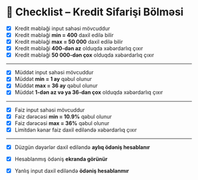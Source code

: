 # 🔹 Checklist – Kredit Sifarişi Bölməsi

- [x] Kredit məbləği input sahəsi mövcuddur  
- [x] Kredit məbləği **min = 400** daxil edilə bilir  
- [x] Kredit məbləği **max = 50 000** daxil edilə bilir  
- [x] Kredit məbləği **400-dən az** olduqda xəbərdarlıq çıxır  
- [x] Kredit məbləği **50 000-dən çox** olduqda xəbərdarlıq çıxır  

---

- [x] Müddət input sahəsi mövcuddur  
- [x] Müddət **min = 1 ay** qəbul olunur  
- [x] Müddət **max = 36 ay** qəbul olunur  
- [x] Müddət **1-dən az və ya 36-dan çox** olduqda xəbərdarlıq çıxır  

---

- [x] Faiz input sahəsi mövcuddur  
- [x] Faiz dərəcəsi **min = 10.9%** qəbul olunur  
- [x] Faiz dərəcəsi **max = 36%** qəbul olunur  
- [x] Limitdən kənar faiz daxil ediləndə xəbərdarlıq çıxır  

---

- [x] Düzgün dəyərlər daxil ediləndə **aylıq ödəniş hesablanır**  
- [x] Hesablanmış ödəniş **ekranda görünür**  
- [x] Yanlış input daxil ediləndə **ödəniş hesablanmır**  


